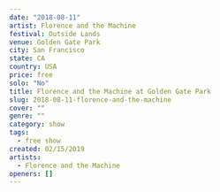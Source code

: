 ```yaml
---
date: "2018-08-11"
artist: Florence and the Machine
festival: Outside Lands
venue: Golden Gate Park
city: San Francisco
state: CA
country: USA
price: free
solo: "No"
title: Florence and the Machine at Golden Gate Park
slug: 2018-08-11-florence-and-the-machine
cover: ""
genre: ""
category: show
tags:
  - free show
created: 02/15/2019
artists:
  - Florence and the Machine
openers: []
---
```

